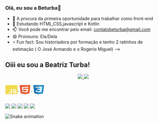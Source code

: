 ### Olá, eu sou a Beturba👋


- 🔭 A procura da primeira oportunidade para trabalhar como front-end
- 🌱 Estudando HTML,CSS,javascript e Kotlin
- 📫 Você pode me encontrar pelo email: contatobeturba@gmail.com
- 😄 Pronouns: Ela/Dela
- ⚡ Fun fact: Sou historiadora por formação e tenho 2 ratinhos de estimação ( O José Armando e o Rogerio Miguel)
-->



## Oiii eu sou a Beatriz Turba!
<div align="center">
  <a href="https://github.com/Beturba">
  <img height="180em" src="https://github-readme-stats.vercel.app/api?username=Beturba&show_icons=true&theme=dracula&include_all_commits=true&count_private=true"/>
  <img height="180em" src="https://github-readme-stats.vercel.app/api/top-langs/?username=Beturba&layout=compact&langs_count=7&theme=dracula"/>
</div>
  
<div style="display: inline_block"><br>
  <img align="center" alt="Rafa-Js" height="30" width="40" src="https://raw.githubusercontent.com/devicons/devicon/master/icons/javascript/javascript-plain.svg">
  <img align="center" alt="Rafa-HTML" height="30" width="40" src="https://raw.githubusercontent.com/devicons/devicon/master/icons/html5/html5-original.svg">
  <img align="center" alt="Rafa-CSS" height="30" width="40" src="https://raw.githubusercontent.com/devicons/devicon/master/icons/css3/css3-original.svg">

</div>
  
  ##
 
<div> 
 
  <a href="https://instagram.com/beturba" target="_blank"><img src="https://img.shields.io/badge/-Instagram-%23E4405F?style=for-the-badge&logo=instagram&logoColor=white" target="_blank"></a>
 	 <a href = "mailto:contatobeturba"><img src="https://img.shields.io/badge/-Gmail-%23333?style=for-the-badge&logo=gmail&logoColor=white" target="_blank"></a>
  <a href="https://www.linkedin.com/in/beatriz-turba/" target="_blank"><img src="https://img.shields.io/badge/-LinkedIn-%230077B5?style=for-the-badge&logo=linkedin&logoColor=white" target="_blank"></a> 
<a href="https://www.tiktok.com/@beturba" target="_blank"><img src="https://img.shields.io/badge/TikTok-000000?style=for-the-badge&logo=tiktok&logoColor=white" target="_blank"></a>
<a href="https://twitter.com/Beturba" target="_blank"><img src="https://img.shields.io/badge/Twitter-1DA1F2?style=for-the-badge&logo=twitter&logoColor=white" target="_blank"></a>
 
  ![Snake animation](https://github.com/Beturba/rafaballerini/blob/output/github-contribution-grid-snake.svg)
 
</div>
